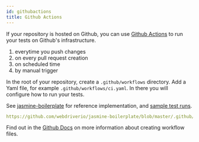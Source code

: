 ```yaml
---
id: githubactions
title: Github Actions
---
```


If your repository is hosted on Github, you can use [Github Actions](https://docs.github.com/en/actions/getting-started-with-github-actions/about-github-actions#about-github-actions) to run your tests on Github's infrastructure.

1. everytime you push changes
2. on every pull request creation
3. on scheduled time
4. by manual trigger

In the root of your repository, create a `.github/workflows` directory. Add a Yaml file, for example `.github/workflows/ci.yaml`. In there you will configure how to run your tests.

See [jasmine-boilerplate](https://github.com/webdriverio/jasmine-boilerplate/blob/master/.github/workflows/ci.yaml) for reference implementation, and [sample test runs](https://github.com/webdriverio/jasmine-boilerplate/actions?query=workflow%3ACI).

```yaml reference
https://github.com/webdriverio/jasmine-boilerplate/blob/master/.github/workflows/ci.yaml
```

Find out in the [Github Docs](https://docs.github.com/en/actions/configuring-and-managing-workflows/configuring-a-workflow#creating-a-workflow-file) on more information about creating workflow files.
